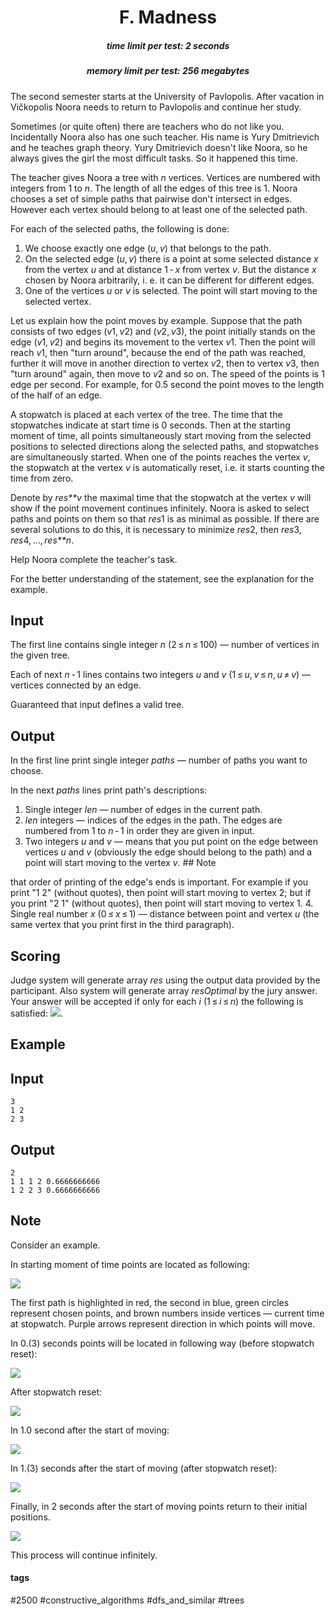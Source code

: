 <h1 style='text-align: center;'> F. Madness</h1>

<h5 style='text-align: center;'>time limit per test: 2 seconds</h5>
<h5 style='text-align: center;'>memory limit per test: 256 megabytes</h5>

The second semester starts at the University of Pavlopolis. After vacation in Vičkopolis Noora needs to return to Pavlopolis and continue her study.

Sometimes (or quite often) there are teachers who do not like you. Incidentally Noora also has one such teacher. His name is Yury Dmitrievich and he teaches graph theory. Yury Dmitrievich doesn't like Noora, so he always gives the girl the most difficult tasks. So it happened this time.

The teacher gives Noora a tree with *n* vertices. Vertices are numbered with integers from 1 to *n*. The length of all the edges of this tree is 1. Noora chooses a set of simple paths that pairwise don't intersect in edges. However each vertex should belong to at least one of the selected path.

For each of the selected paths, the following is done:

1. We choose exactly one edge (*u*, *v*) that belongs to the path.
2. On the selected edge (*u*, *v*) there is a point at some selected distance *x* from the vertex *u* and at distance 1 - *x* from vertex *v*. But the distance *x* chosen by Noora arbitrarily, i. e. it can be different for different edges.
3. One of the vertices *u* or *v* is selected. The point will start moving to the selected vertex.

Let us explain how the point moves by example. Suppose that the path consists of two edges (*v*1, *v*2) and (*v*2, *v*3), the point initially stands on the edge (*v*1, *v*2) and begins its movement to the vertex *v*1. Then the point will reach *v*1, then "turn around", because the end of the path was reached, further it will move in another direction to vertex *v*2, then to vertex *v*3, then "turn around" again, then move to *v*2 and so on. The speed of the points is 1 edge per second. For example, for 0.5 second the point moves to the length of the half of an edge.

A stopwatch is placed at each vertex of the tree. The time that the stopwatches indicate at start time is 0 seconds. Then at the starting moment of time, all points simultaneously start moving from the selected positions to selected directions along the selected paths, and stopwatches are simultaneously started. When one of the points reaches the vertex *v*, the stopwatch at the vertex *v* is automatically reset, i.e. it starts counting the time from zero.

Denote by *res**v* the maximal time that the stopwatch at the vertex *v* will show if the point movement continues infinitely. Noora is asked to select paths and points on them so that *res*1 is as minimal as possible. If there are several solutions to do this, it is necessary to minimize *res*2, then *res*3, *res*4, ..., *res**n*.

Help Noora complete the teacher's task.

For the better understanding of the statement, see the explanation for the example.

## Input

The first line contains single integer *n* (2 ≤ *n* ≤ 100) — number of vertices in the given tree.

Each of next *n* - 1 lines contains two integers *u* and *v* (1 ≤ *u*, *v* ≤ *n*, *u* ≠ *v*) — vertices connected by an edge.

Guaranteed that input defines a valid tree.

## Output

In the first line print single integer *paths* — number of paths you want to choose.

In the next *paths* lines print path's descriptions:

1. Single integer *len* — number of edges in the current path.
2. *len* integers — indices of the edges in the path. The edges are numbered from 1 to *n* - 1 in order they are given in input.
3. Two integers *u* and *v* — means that you put point on the edge between vertices *u* and *v* (obviously the edge should belong to the path) and a point will start moving to the vertex *v*. ## Note

 that order of printing of the edge's ends is important. For example if you print "1 2" (without quotes), then point will start moving to vertex 2; but if you print "2 1" (without quotes), then point will start moving to vertex 1.
4. Single real number *x* (0 ≤ *x* ≤ 1) — distance between point and vertex *u* (the same vertex that you print first in the third paragraph).
## Scoring

Judge system will generate array *res* using the output data provided by the participant. Also system will generate array *resOptimal* by the jury answer. Your answer will be accepted if only for each *i* (1 ≤ *i* ≤ *n*) the following is satisfied: ![](images/2645e3d4fa7e9bd561bf0afa6404827f5aca795a.png).

## Example

## Input


```
3  
1 2  
2 3  

```
## Output


```
2  
1 1 1 2 0.6666666666  
1 2 2 3 0.6666666666  

```
## Note

Consider an example.

In starting moment of time points are located as following:

![](images/9f5f0d40e52b34d3ff77ced248543d9c9b96e1ff.png)

The first path is highlighted in red, the second in blue, green circles represent chosen points, and brown numbers inside vertices — current time at stopwatch. Purple arrows represent direction in which points will move.

In 0.(3) seconds points will be located in following way (before stopwatch reset):

![](images/987880919ff352d5460fb4f49b977a967a7b4681.png)

After stopwatch reset:

![](images/dea53d29e0d6d59a1735b83aff4a03415e7626b5.png)

In 1.0 second after the start of moving:

![](images/c7bfb06aff382bb7931e6c9bf645646e28d19b7b.png)

In 1.(3) seconds after the start of moving (after stopwatch reset):

![](images/aa4614b2596118d470533c00595e0284ce21b803.png)

Finally, in 2 seconds after the start of moving points return to their initial positions.

![](images/85f53958e316d96ff71cee6907bc2ea164c02fa3.png)

This process will continue infinitely.



#### tags 

#2500 #constructive_algorithms #dfs_and_similar #trees 